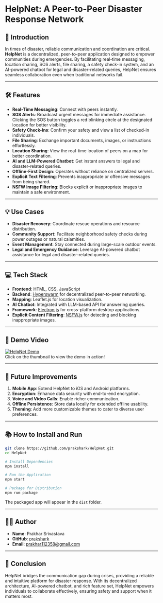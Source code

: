 # HelpNet: A Peer-to-Peer Disaster Response Network

## 🌟 Introduction
In times of disaster, reliable communication and coordination are critical. **HelpNet** is a decentralized, peer-to-peer application designed to empower communities during emergencies. By facilitating real-time messaging, location sharing, SOS alerts, file sharing, a safety check-in system, and an AI-powered chatbot for legal and disaster-related queries, HelpNet ensures seamless collaboration even when traditional networks fail.

---

## 🛠 Features
- **Real-Time Messaging**: Connect with peers instantly.
- **SOS Alerts**: Broadcast urgent messages for immediate assistance. Clicking the SOS button toggles a red blinking circle at the designated location for better visibility.
- **Safety Check-Ins**: Confirm your safety and view a list of checked-in individuals.
- **File Sharing**: Exchange important documents, images, or instructions effortlessly.
- **Location Sharing**: View the real-time location of peers on a map for better coordination.
- **AI and LLM-Powered Chatbot**: Get instant answers to legal and disaster-related queries.
- **Offline-First Design**: Operates without reliance on centralized servers.
- **Explicit Text Filtering**: Prevents inappropriate or offensive messages from being shared.
- **NSFW Image Filtering**: Blocks explicit or inappropriate images to maintain a safe environment.

---

## 💡 Use Cases
- **Disaster Recovery**: Coordinate rescue operations and resource distribution.
- **Community Support**: Facilitate neighborhood safety checks during power outages or natural calamities.
- **Event Management**: Stay connected during large-scale outdoor events.
- **Legal and Emergency Guidance**: Leverage AI-powered chatbot assistance for legal and disaster-related queries.

---

## 💻 Tech Stack
- **Frontend**: HTML, CSS, JavaScript
- **Backend**: [Hyperswarm](https://github.com/hyperswarm) for decentralized peer-to-peer networking.
- **Mapping**: Leaflet.js for location visualization.
- **AI Chatbot**: Integrated with LLM-based API for answering queries.
- **Framework**: [Electron.js](https://www.electronjs.org/) for cross-platform desktop applications.
- **Explicit Content Filtering**: [NSFW.js](https://github.com/infinitered/nsfwjs) for detecting and blocking inappropriate images.

---

## 🎥 Demo Video
[![HelpNet Demo](https://imgs.search.brave.com/e9L0gMk2EF5szrvevDrArp4NALDAH22pLKGvIvsdvmg/rs:fit:860:0:0:0/g:ce/aHR0cHM6Ly90NC5m/dGNkbi5uZXQvanBn/LzAxLzQzLzIzLzgz/LzM2MF9GXzE0MzIz/ODMwNl9saDBhcDQy/d2dvdDM2eTQ0V3li/ZlFwdnNKQjVBMUNI/Yy5qcGc)](https://youtu.be/sE25Jx6RxFY)  
Click on the thumbnail to view the demo in action!

---

## 🚀 Future Improvements
1. **Mobile App**: Extend HelpNet to iOS and Android platforms.
2. **Encryption**: Enhance data security with end-to-end encryption.
3. **Voice and Video Calls**: Enable richer communication.
4. **Offline Persistence**: Store data locally for extended offline usability.
5. **Theming**: Add more customizable themes to cater to diverse user preferences.

---

## 📚 How to Install and Run

```bash
git clone https://github.com/prakshark/HelpNet.git
cd HelpNet

# Install Dependencies
npm install

# Run the Application
npm start

# Package for Distribution
npm run package
```
The packaged app will appear in the `dist` folder.

---

## 👨‍💻 Author
- **Name**: Prakhar Srivastava 
- **GitHub**: [prakshark](https://github.com/prakshark)  
- **Email**: prakhar112358@gmail.com

---

## 🏁 Conclusion
HelpNet bridges the communication gap during crises, providing a reliable and intuitive platform for disaster response. With its decentralized architecture, AI-powered chatbot, and rich feature set, HelpNet empowers individuals to collaborate effectively, ensuring safety and support when it matters most.

